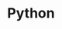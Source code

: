---
title: "Python"
description: "A high-level, interpreted programming language."
icon: "fab fa-python"
pros:
  - "Simple, readable syntax, making it easy to learn and use."
  - "Vast collection of libraries and frameworks for various domains."
  - "Highly versatile, used in web development, data science, AI, and more."
cons:
  - "Slower execution speed compared to compiled languages like C++ or Java."
  - "High memory consumption for certain applications."
useCases:
  - "Web development (Django, Flask)."
  - "Data analysis and visualization."
  - "Machine learning and artificial intelligence."
  - "Automation and scripting."
---